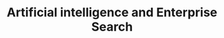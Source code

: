 ---
layout: category
menu-title: AI and Search
title: Artificial intelligence and Enterprise Search
identifier: ai
description: Artificial intelligence in a way that you can already implement easily and without a headache.
---